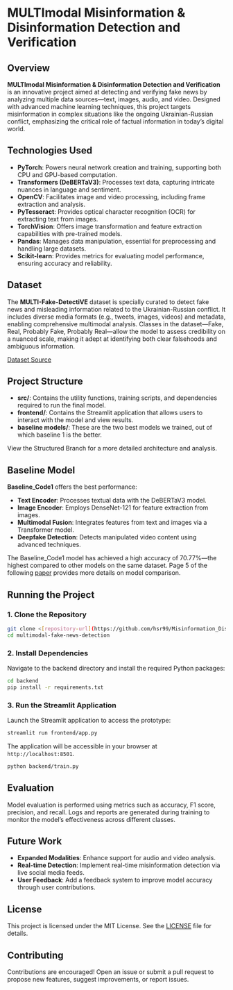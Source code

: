 
# MULTImodal Misinformation & Disinformation Detection and Verification

## Overview

**MULTImodal Misinformation & Disinformation Detection and Verification** is an innovative project aimed at detecting and verifying fake news by analyzing multiple data sources—text, images, audio, and video. Designed with advanced machine learning techniques, this project targets misinformation in complex situations like the ongoing Ukrainian-Russian conflict, emphasizing the critical role of factual information in today’s digital world.

## Technologies Used

- **PyTorch**: Powers neural network creation and training, supporting both CPU and GPU-based computation.
- **Transformers (DeBERTaV3)**: Processes text data, capturing intricate nuances in language and sentiment.
- **OpenCV**: Facilitates image and video processing, including frame extraction and analysis.
- **PyTesseract**: Provides optical character recognition (OCR) for extracting text from images.
- **TorchVision**: Offers image transformation and feature extraction capabilities with pre-trained models.
- **Pandas**: Manages data manipulation, essential for preprocessing and handling large datasets.
- **Scikit-learn**: Provides metrics for evaluating model performance, ensuring accuracy and reliability.

## Dataset

The **MULTI-Fake-DetectiVE** dataset is specially curated to detect fake news and misleading information related to the Ukrainian-Russian conflict. It includes diverse media formats (e.g., tweets, images, videos) and metadata, enabling comprehensive multimodal analysis. Classes in the dataset—Fake, Real, Probably Fake, Probably Real—allow the model to assess credibility on a nuanced scale, making it adept at identifying both clear falsehoods and ambiguous information.

[Dataset Source](https://sites.google.com/unipi.it/multi-fake-detective/data?authuser=0)


## Project Structure
- **src/**: Contains the utility functions, training scripts, and dependencies required to run the final model.
- **frontend/**: Contains the Streamlit application that allows users to interact with the model and view results.
- **baseline models/**: These are the two best models we trained, out of which baseline 1 is the better.

View the Structured Branch for a more detailed architecture and analysis.

## Baseline Model

**Baseline_Code1** offers the best performance:
- **Text Encoder**: Processes textual data with the DeBERTaV3 model.
- **Image Encoder**: Employs DenseNet-121 for feature extraction from images.
- **Multimodal Fusion**: Integrates features from text and images via a Transformer model.
- **Deepfake Detection**: Detects manipulated video content using advanced techniques.

The Baseline_Code1 model has achieved a high accuracy of 70.77%—the highest compared to other models on the same dataset. Page 5 of the following [paper](https://ceur-ws.org/Vol-3473/paper33.pdf) provides more details on model comparison.

## Running the Project

### 1. Clone the Repository

```bash
git clone <[repository-url](https://github.com/hsr99/Misinformation_Disinformation.git)>
cd multimodal-fake-news-detection
```

### 2. Install Dependencies

Navigate to the backend directory and install the required Python packages:

```bash
cd backend
pip install -r requirements.txt
```

### 3. Run the Streamlit Application

Launch the Streamlit application to access the prototype:

```bash
streamlit run frontend/app.py
```

The application will be accessible in your browser at `http://localhost:8501`.


```bash
python backend/train.py
```

## Evaluation

Model evaluation is performed using metrics such as accuracy, F1 score, precision, and recall. Logs and reports are generated during training to monitor the model’s effectiveness across different classes.

## Future Work

- **Expanded Modalities**: Enhance support for audio and video analysis.
- **Real-time Detection**: Implement real-time misinformation detection via live social media feeds.
- **User Feedback**: Add a feedback system to improve model accuracy through user contributions.

## License

This project is licensed under the MIT License. See the [LICENSE](LICENSE) file for details.

## Contributing

Contributions are encouraged! Open an issue or submit a pull request to propose new features, suggest improvements, or report issues.
